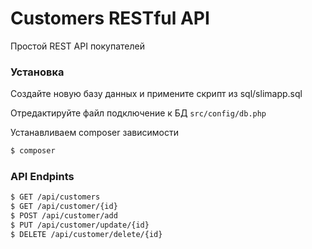 # Customers RESTful API

Простой REST API покупателей


### Установка

Создайте новую базу данных и примените скрипт из sql/slimapp.sql

Отредактируйте файл подключение к БД ```src/config/db.php```

Устанавливаем composer зависимости

```sh
$ composer
```

### API Endpints
```sh
$ GET /api/customers
$ GET /api/customer/{id}
$ POST /api/customer/add
$ PUT /api/customer/update/{id}
$ DELETE /api/customer/delete/{id}
```
